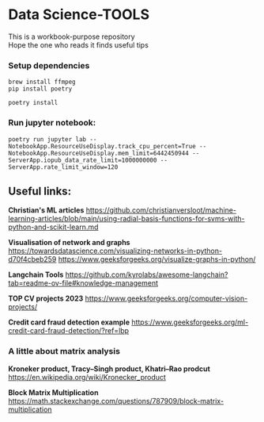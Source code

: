 # Data Science-TOOLS 

This is a workbook-purpose repository \
Hope the one who reads it finds useful tips 


### Setup dependencies
~~~
brew install ffmpeg
pip install poetry

poetry install
~~~

### Run jupyter notebook:
~~~
poetry run jupyter lab --NotebookApp.ResourceUseDisplay.track_cpu_percent=True --NotebookApp.ResourceUseDisplay.mem_limit=6442450944 --ServerApp.iopub_data_rate_limit=1000000000 --ServerApp.rate_limit_window=120
~~~


## Useful links:

**Christian's ML articles**
https://github.com/christianversloot/machine-learning-articles/blob/main/using-radial-basis-functions-for-svms-with-python-and-scikit-learn.md

**Visualisation of network and graphs**
https://towardsdatascience.com/visualizing-networks-in-python-d70f4cbeb259
https://www.geeksforgeeks.org/visualize-graphs-in-python/

**Langchain Tools**
https://github.com/kyrolabs/awesome-langchain?tab=readme-ov-file#knowledge-management

**TOP CV projects 2023**
https://www.geeksforgeeks.org/computer-vision-projects/

**Credit card fraud detection example**
https://www.geeksforgeeks.org/ml-credit-card-fraud-detection/?ref=lbp


### A little about matrix analysis

**Kroneker product, Tracy–Singh product, Khatri–Rao prodcut**
https://en.wikipedia.org/wiki/Kronecker_product


**Block Matrix Multiplication**
https://math.stackexchange.com/questions/787909/block-matrix-multiplication
